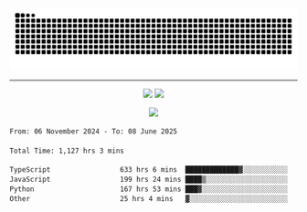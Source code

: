 <div align="center">
  <picture>
      <source
    media="(prefers-color-scheme: dark)"
      srcset="https://raw.githubusercontent.com/platane/snk/output/github-contribution-grid-snake-dark.svg"
      />
    <source
      media="(prefers-color-scheme: light)"
      srcset="https://raw.githubusercontent.com/xct007/xct007/output/github-contribution-grid-snake.svg"
      />
    <img
      alt="Snake"
      src="https://raw.githubusercontent.com/xct007/xct007/output/github-contribution-grid-snake.svg"
      />
  </picture>

</div>

___
<p align="center">
  <img src="https://readme-stats-blush-eta.vercel.app/api/top-langs/?username=xct007&layout=compact" />
  <img src="https://readme-stats-blush-eta.vercel.app/api?username=xct007&show_icons=true&theme=transparent&hide_title=true&include_all_commits=true" />
</p>

<p align="center">
  <img src="https://github-profile-trophy.vercel.app/?username=xct007&no-bg=true&rank=S,SS,SSS,A,AA,AAA,UNKNOWN,SECRET&row=3&title=-Followers,-Stars&margin-w=15&margin-h=15&column=2" />
</p>
<!--START_SECTION:waka-->

```txt
From: 06 November 2024 - To: 08 June 2025

Total Time: 1,127 hrs 3 mins

TypeScript                 633 hrs 6 mins  █████████████▓░░░░░░░░░░░   54.95 %
JavaScript                 199 hrs 24 mins ████▒░░░░░░░░░░░░░░░░░░░░   17.31 %
Python                     167 hrs 53 mins ███▓░░░░░░░░░░░░░░░░░░░░░   14.57 %
Other                      25 hrs 4 mins   ▓░░░░░░░░░░░░░░░░░░░░░░░░   02.18 %
```

<!--END_SECTION:waka-->
